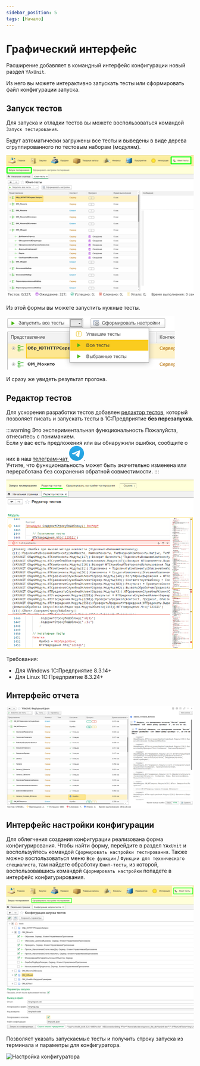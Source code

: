 ```yaml
---
sidebar_position: 5
tags: [Начало]
---
```


# Графический интерфейс

Расширение добавляет в командный интерфейс конфигурации новый раздел `YAxUnit`.

Из него вы можете интерактивно запускать тесты или сформировать файл конфигурации запуска.

## Запуск тестов

Для запуска и отладки тестов вы можете воспользоваться командой `Запуск тестирования`.

Будут автоматически загружены все тесты и выведены в виде дерева сгруппированного по тестовым наборам (модулям).

![Запуск тестов](images/ui-run-tests.png)

Из этой формы вы можете запустить нужные тесты.

![Меню запуска](images/ui-run-menu.png)

И сразу же увидеть результат прогона.

## Редактор тестов

Для ускорения разработки тестов добавлен [редактор тестов](https://github.com/alkoleft/yaxunit-editor), который позволяет писать и запускать тесты в 1С:Предприятие **без перезапуска**.

:::warning Это экспериментальная функциональность
Пожалуйста, отнеситесь с пониманием.  
Если у вас есть предложения или вы обнаружили ошибки, сообщите о них в наш [телеграм-чат ![tg](images/telegram.svg)](https://t.me/BIAOpenTools/12).  
Учтите, что функциональность может быть значительно изменена или переработана без сохранения обратной совместимости.
:::

![Редактор тестов](images/test-editor.png)

Требования:

* Для Windows 1C:Предприятие 8.3.14+
* Для Linux 1C:Предприятие 8.3.24+

## Интерфейс отчета

![Отчет](images/report-ui.png)

## Интерфейс настройки конфигурации

Для облегчения создания конфигурации реализована форма конфигурирования.
Чтобы найти форму, перейдите в раздел `YAxUnit` и воспользуйтесь командой `Сформировать настройки тестирования`. 
Также можно воспользоваться меню `Все функции` / `Функции для технического специалиста`, там найдете обработку `Юнит-тесты`, из которой, воспользовавшись командой `Сформировать настройки` попадете в интерфейс конфигурирования.

![Конфигурирование](images/config-ui.png)

Позволяет указать запускаемые тесты и получить строку запуска из терминала и параметры для конфигуратора.

![Настройка конфигуратора](images/configurator-settings.png)
